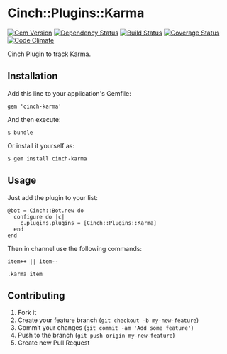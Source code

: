 # Cinch::Plugins::Karma

[![Gem Version](https://badge.fury.io/rb/cinch-karma.png)](http://badge.fury.io/rb/cinch-karma)
[![Dependency Status](https://gemnasium.com/bhaberer/cinch-karma.png)](https://gemnasium.com/bhaberer/cinch-karma)
[![Build Status](https://travis-ci.org/bhaberer/cinch-karma.png?branch=master)](https://travis-ci.org/bhaberer/cinch-karma)
[![Coverage Status](https://coveralls.io/repos/bhaberer/cinch-karma/badge.png?branch=master)](https://coveralls.io/r/bhaberer/cinch-karma?branch=master)
[![Code Climate](https://codeclimate.com/github/bhaberer/cinch-karma.png)](https://codeclimate.com/github/bhaberer/cinch-karma)

Cinch Plugin to track Karma.

## Installation

Add this line to your application's Gemfile:

    gem 'cinch-karma'

And then execute:

    $ bundle

Or install it yourself as:

    $ gem install cinch-karma

## Usage

Just add the plugin to your list:

    @bot = Cinch::Bot.new do
      configure do |c|
        c.plugins.plugins = [Cinch::Plugins::Karma]
      end
    end

Then in channel use the following commands:

    item++ || item--

    .karma item

## Contributing

1. Fork it
2. Create your feature branch (`git checkout -b my-new-feature`)
3. Commit your changes (`git commit -am 'Add some feature'`)
4. Push to the branch (`git push origin my-new-feature`)
5. Create new Pull Request
